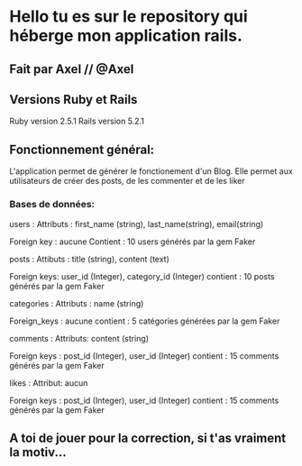 # Hello tu es sur le repository qui héberge mon application rails.

## Fait par Axel // @Axel

## Versions Ruby et Rails
Ruby version 2.5.1
Rails version 5.2.1

## Fonctionnement général:
L'application permet de générer le fonctionement d'un Blog. Elle permet aux utilisateurs de créer des posts, de les commenter et de les liker

### Bases de données:
users :
Attributs : first_name (string), last_name(string), email(string)

Foreign key : aucune
Contient : 10 users générés par la gem Faker

posts :
Attibuts : title (string), content (text)

Foreign keys: user_id (Integer), category_id (Integer)
contient : 10 posts générés par la gem Faker

categories :
Attributs : name (string)

Foreign_keys : aucune
contient : 5 catégories générées par la gem Faker

comments :
Attributs: content (string)

Foreign keys : post_id (Integer), user_id (Integer)
contient : 15 comments générés par la gem Faker

likes :
Attribut: aucun

Foreign keys : post_id (Integer), user_id (Integer)
contient : 15 comments générés par la gem Faker

## A toi de jouer pour la correction, si t'as vraiment la motiv...
